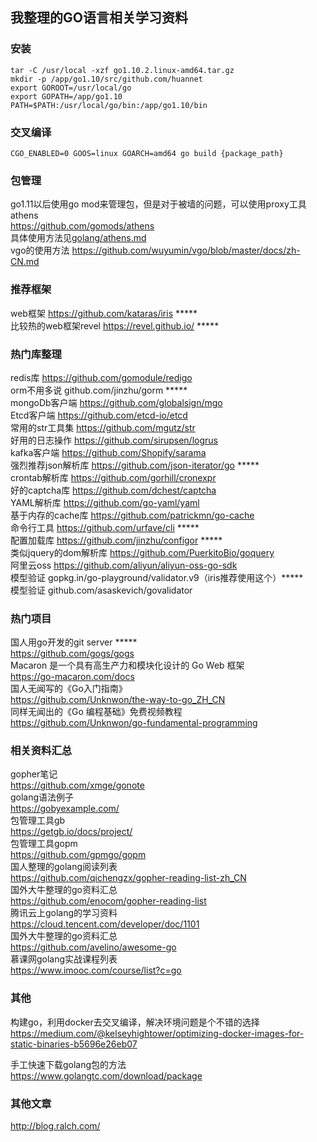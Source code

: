 ## 我整理的GO语言相关学习资料

### 安装
```
tar -C /usr/local -xzf go1.10.2.linux-amd64.tar.gz
mkdir -p /app/go1.10/src/github.com/huannet
export GOROOT=/usr/local/go
export GOPATH=/app/go1.10
PATH=$PATH:/usr/local/go/bin:/app/go1.10/bin
```

### 交叉编译
```
CGO_ENABLED=0 GOOS=linux GOARCH=amd64 go build {package_path}
```

### 包管理
go1.11以后使用go mod来管理包，但是对于被墙的问题，可以使用proxy工具athens  
https://github.com/gomods/athens  
具体使用方法见[golang/athens.md](golang/athens.md)  
vgo的使用方法 https://github.com/wuyumin/vgo/blob/master/docs/zh-CN.md  

### 推荐框架  
web框架 https://github.com/kataras/iris *****  
比较热的web框架revel https://revel.github.io/  *****

### 热门库整理
redis库 https://github.com/gomodule/redigo  
orm不用多说 github.com/jinzhu/gorm *****  
mongoDb客户端 https://github.com/globalsign/mgo  
Etcd客户端 https://github.com/etcd-io/etcd  
常用的str工具集 https://github.com/mgutz/str  
好用的日志操作 https://github.com/sirupsen/logrus  
kafka客户端 https://github.com/Shopify/sarama  
强烈推荐json解析库 https://github.com/json-iterator/go  *****  
crontab解析库 https://github.com/gorhill/cronexpr  
好的captcha库 https://github.com/dchest/captcha  
YAML解析库 https://github.com/go-yaml/yaml  
基于内存的cache库 https://github.com/patrickmn/go-cache  
命令行工具 https://github.com/urfave/cli *****   
配置加载库 https://github.com/jinzhu/configor *****  
类似jquery的dom解析库 https://github.com/PuerkitoBio/goquery  
阿里云oss https://github.com/aliyun/aliyun-oss-go-sdk  
模型验证 gopkg.in/go-playground/validator.v9（iris推荐使用这个）*****     
模型验证 github.com/asaskevich/govalidator  

### 热门项目
国人用go开发的git server *****  
https://github.com/gogs/gogs  
Macaron 是一个具有高生产力和模块化设计的 Go Web 框架  
https://go-macaron.com/docs  
国人无闻写的《Go入门指南》  
https://github.com/Unknwon/the-way-to-go_ZH_CN  
同样无闻出的《Go 编程基础》免费视频教程  
https://github.com/Unknwon/go-fundamental-programming  

### 相关资料汇总
gopher笔记  
https://github.com/xmge/gonote  
golang语法例子  
https://gobyexample.com/  
包管理工具gb  
https://getgb.io/docs/project/    
包管理工具gopm  
https://github.com/gpmgo/gopm  
国人整理的golang阅读列表  
https://github.com/qichengzx/gopher-reading-list-zh_CN  
国外大牛整理的go资料汇总  
https://github.com/enocom/gopher-reading-list  
腾讯云上golang的学习资料  
https://cloud.tencent.com/developer/doc/1101  
国外大牛整理的go资料汇总  
https://github.com/avelino/awesome-go  
慕课网golang实战课程列表  
https://www.imooc.com/course/list?c=go  

### 其他
构建go，利用docker去交叉编译，解决环境问题是个不错的选择  
https://medium.com/@kelseyhightower/optimizing-docker-images-for-static-binaries-b5696e26eb07  

手工快速下载golang包的方法  
https://www.golangtc.com/download/package  

### 其他文章
http://blog.ralch.com/  
